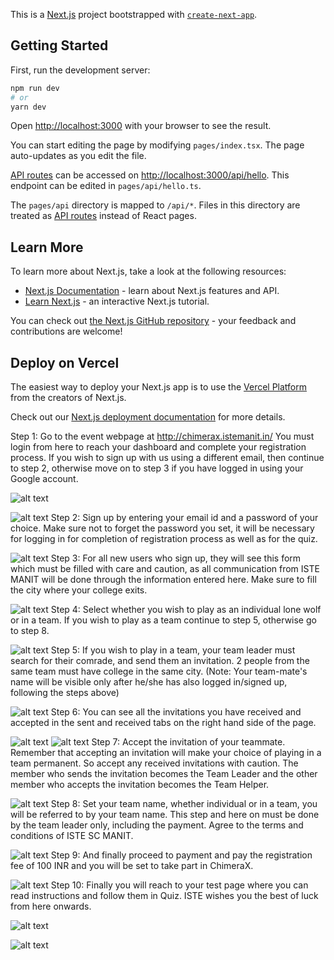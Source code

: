 This is a [Next.js](https://nextjs.org/) project bootstrapped with [`create-next-app`](https://github.com/vercel/next.js/tree/canary/packages/create-next-app).

## Getting Started

First, run the development server:

```bash
npm run dev
# or
yarn dev
```

Open [http://localhost:3000](http://localhost:3000) with your browser to see the result.

You can start editing the page by modifying `pages/index.tsx`. The page auto-updates as you edit the file.

[API routes](https://nextjs.org/docs/api-routes/introduction) can be accessed on [http://localhost:3000/api/hello](http://localhost:3000/api/hello). This endpoint can be edited in `pages/api/hello.ts`.

The `pages/api` directory is mapped to `/api/*`. Files in this directory are treated as [API routes](https://nextjs.org/docs/api-routes/introduction) instead of React pages.

## Learn More

To learn more about Next.js, take a look at the following resources:

- [Next.js Documentation](https://nextjs.org/docs) - learn about Next.js features and API.
- [Learn Next.js](https://nextjs.org/learn) - an interactive Next.js tutorial.

You can check out [the Next.js GitHub repository](https://github.com/vercel/next.js/) - your feedback and contributions are welcome!

## Deploy on Vercel

The easiest way to deploy your Next.js app is to use the [Vercel Platform](https://vercel.com/new?utm_medium=default-template&filter=next.js&utm_source=create-next-app&utm_campaign=create-next-app-readme) from the creators of Next.js.

Check out our [Next.js deployment documentation](https://nextjs.org/docs/deployment) for more details.



Step 1: 
Go to the event webpage at http://chimerax.istemanit.in/ You must login from here to reach your dashboard and complete your registration process. If you wish to sign up with us using a different email, then continue to step 2, otherwise move on to step 3 if you have logged in using your Google account.


![alt text](https://github.com/ISTE-SC-MANIT/chimerax22-ui/blob/main/readme_images/Homepage.jpeg)


![alt text](https://github.com/ISTE-SC-MANIT/chimerax22-ui/blob/main/readme_images/login.jpeg)
Step 2: 
Sign up by entering your email id and a password of your choice. Make sure not to forget the password you set, it will be necessary for logging in for completion of registration process as well as for the quiz.



![alt text](https://github.com/ISTE-SC-MANIT/chimerax22-ui/blob/main/readme_images/signup.jpeg)
Step 3: 
For all new users who sign up, they will see this form which must be filled with care and caution, as all communication from ISTE MANIT will be done through the information entered here. Make sure to fill the city where your college exits.




![alt text](https://github.com/ISTE-SC-MANIT/chimerax22-ui/blob/main/readme_images/register.jpeg)
Step 4: 
Select whether you wish to play as an individual lone wolf or in a team. If you wish to play as a team continue to step 5, otherwise go to step 8.



![alt text](https://github.com/ISTE-SC-MANIT/chimerax22-ui/blob/main/readme_images/p1dashboard.jpeg)
Step 5: 
If you wish to play in a team, your team leader must search for their comrade, and send them an invitation. 2 people from the same team must have college in the same city. (Note: Your team-mate's name will be visible only after he/she has also logged in/signed up, following the steps above)



![alt text](https://github.com/ISTE-SC-MANIT/chimerax22-ui/blob/main/readme_images/optionSelect.jpeg)
Step 6: 
You can see all the invitations you have received and accepted in the sent and received tabs on the right hand side of the page.



![alt text](https://github.com/ISTE-SC-MANIT/chimerax22-ui/blob/main/readme_images/reqsent.jpeg)
![alt text](https://github.com/ISTE-SC-MANIT/chimerax22-ui/blob/main/readme_images/reqrec.jpeg)
Step 7: 
Accept the invitation of your teammate. Remember that accepting an invitation will make your choice of playing in a team permanent. So accept any received invitations with caution. The member who sends the invitation becomes the Team Leader and the other member who accepts the invitation becomes the Team Helper.


![alt text](https://github.com/ISTE-SC-MANIT/chimerax22-ui/blob/main/readme_images/acceptInvt.jpeg)
Step 8: 
Set your team name, whether individual or in a team, you will be referred to by your team name. This step and here on must be done by the team leader only, including the payment. Agree to the terms and conditions of ISTE SC MANIT.



![alt text](https://github.com/ISTE-SC-MANIT/chimerax22-ui/blob/main/readme_images/payment.jpeg)
Step 9: 
And finally proceed to payment and pay the registration fee of 100 INR and you will be set to take part in ChimeraX.



![alt text](https://github.com/ISTE-SC-MANIT/chimerax22-ui/blob/main/readme_images/paymentproceed.jpeg)
Step 10: 
Finally you will reach to your test page where you can read instructions and follow them in Quiz. ISTE wishes you the best of luck from here onwards.


![alt text](https://github.com/ISTE-SC-MANIT/chimerax22-ui/blob/main/readme_images/WhatsApp%20Image%202022-06-17%20at%205.02.05%20PM.jpeg)

![alt text](https://github.com/ISTE-SC-MANIT/chimerax22-ui/blob/main/readme_images/WhatsApp%20Image%202022-06-17%20at%205.02.37%20PM.jpeg)


